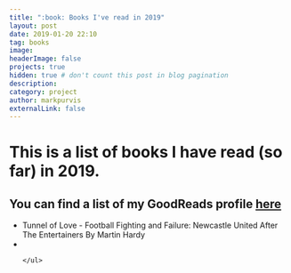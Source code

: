 ```yaml
---
title: ":book: Books I've read in 2019"
layout: post
date: 2019-01-20 22:10
tag: books
image:
headerImage: false
projects: true
hidden: true # don't count this post in blog pagination
description:
category: project
author: markpurvis
externalLink: false
---
```


<h1>This is a list of books I have read (so far) in 2019.</h1>

<h2> You can find a list of my GoodReads profile <a href="//www.goodreads.com/review/list/9918109"> here </a> </h2>


<ul class="book-list">
	<li>Tunnel of Love - Football Fighting and Failure: Newcastle United After The Entertainers By Martin Hardy</li>
	<li> </li>

	</ul>

